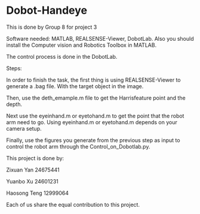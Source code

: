# Dobot-Handeye
This is done by Group 8 for project 3 

Software needed:
MATLAB, REALSENSE-Viewer, DobotLab. 
Also you should install the Computer vision and Robotics Toolbox in MATLAB. 

The control process is done in the DobotLab. 

Steps:

In order to finish the task, the first thing is using REALSENSE-Viewer to generate a .bag file. With the target object in the image.

Then, use the deth_emample.m file to get the Harrisfeature point and the depth. 

Next use the eyeinhand.m or eyetohand.m to get the point that the robot arm need to go. Using eyeinhand.m or eyetohand.m depends on your camera setup. 

Finally, use the figures you generate from the previous step as input to control the robot arm through the Control_on_Dobotlab.py. 

This project is done by:



Zixuan Yan    24675441


Yuanbo Xu     24601231


Haosong Teng  12999064

Each of us share the equal contribution to this project. 
